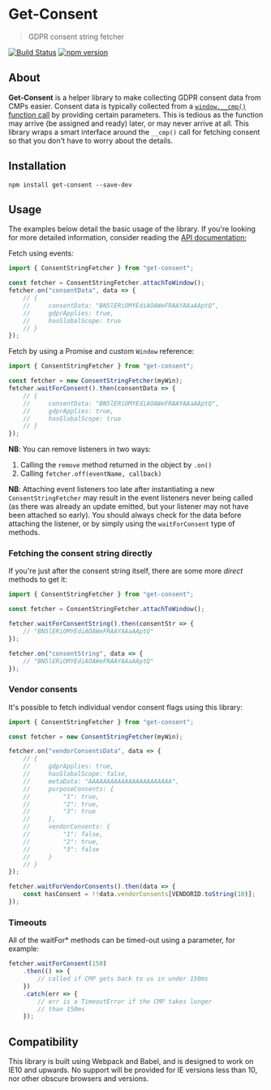 # Get-Consent
> GDPR consent string fetcher

[![Build Status](https://travis-ci.org/Kiosked/get-consent.svg?branch=master)](https://travis-ci.org/Kiosked/get-consent) [![npm version](https://badge.fury.io/js/get-consent.svg)](https://www.npmjs.com/package/get-consent)

## About
**Get-Consent** is a helper library to make collecting GDPR consent data from CMPs easier. Consent data is typically collected from a [`window.__cmp()` function call](https://github.com/InteractiveAdvertisingBureau/GDPR-Transparency-and-Consent-Framework/blob/master/CMP%20JS%20API%20v1.1%20Final.md#what-api-will-need-to-be-provided-by-the-cmp-) by providing certain parameters. This is tedious as the function may arrive (be assigned and ready) later, or may never arrive at all. This library wraps a smart interface around the `__cmp()` call for fetching consent so that you don't have to worry about the details.

## Installation

```shell
npm install get-consent --save-dev
```

## Usage
The examples below detail the basic usage of the library. If you're looking for more detailed information, consider reading the [API documentation](API.md);

Fetch using events:

```javascript
import { ConsentStringFetcher } from "get-consent";

const fetcher = ConsentStringFetcher.attachToWindow();
fetcher.on("consentData", data => {
    // {
    //     consentData: "BN5lERiOMYEdiAOAWeFRAAYAAaAAptQ",
    //     gdprApplies: true,
    //     hasGlobalScope: true
    // }
});
```

Fetch by using a Promise and custom `Window` reference:

```javascript
import { ConsentStringFetcher } from "get-consent";

const fetcher = new ConsentStringFetcher(myWin);
fetcher.waitForConsent().then(consentData => {
    // {
    //     consentData: "BN5lERiOMYEdiAOAWeFRAAYAAaAAptQ",
    //     gdprApplies: true,
    //     hasGlobalScope: true
    // }
});
```

**NB**: You can remove listeners in two ways:
 1. Calling the `remove` method returned in the object by `.on()`
 2. Calling `fetcher.off(eventName, callback)`

**NB**: Attaching event listeners too late after instantiating a new `ConsentStringFetcher` may result in the event listeners never being called (as there was already an update emitted, but your listener may not have been attached so early). You should always check for the data before attaching the listener, or by simply using the `waitForConsent` type of methods.

### Fetching the consent string directly
If you're just after the consent string itself, there are some more _direct_ methods to get it:

```javascript
import { ConsentStringFetcher } from "get-consent";

const fetcher = ConsentStringFetcher.attachToWindow();

fetcher.waitForConsentString().then(consentStr => {
    // "BN5lERiOMYEdiAOAWeFRAAYAAaAAptQ"
});

fetcher.on("consentString", data => {
    // "BN5lERiOMYEdiAOAWeFRAAYAAaAAptQ"
});
```

### Vendor consents
It's possible to fetch individual vendor consent flags using this library:

```javascript
import { ConsentStringFetcher } from "get-consent";

const fetcher = new ConsentStringFetcher(myWin);

fetcher.on("vendorConsentsData", data => {
    // {
    //     gdprApplies: true,
    //     hasGlobalScope: false,
    //     metaData: "AAAAAAAAAAAAAAAAAAAAAAA",
    //     purposeConsents: {
    //         "1": true,
    //         "2": true,
    //         "3": true
    //     },
    //     vendorConsents: {
    //         "1": false,
    //         "2": true,
    //         "3": false
    //     }
    // }
});

fetcher.waitForVendorConsents().then(data => {
    const hasConsent = !!data.vendorConsents[VENDORID.toString(10)];
});
```

### Timeouts
All of the waitFor* methods can be timed-out using a parameter, for example:

```javascript
fetcher.waitForConsent(150)
    .then(() => {
        // called if CMP gets back to us in under 150ms
    })
    .catch(err => {
        // err is a TimeoutError if the CMP takes longer
        // than 150ms
    });
```

## Compatibility
This library is built using Webpack and Babel, and is designed to work on IE10 and upwards. No support will be provided for IE versions less than 10, nor other obscure browsers and versions.

